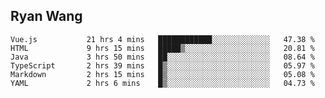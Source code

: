 ## Ryan Wang

<!--START_SECTION:waka-->

```text
Vue.js           21 hrs 4 mins   ████████████░░░░░░░░░░░░░   47.38 %
HTML             9 hrs 15 mins   █████▒░░░░░░░░░░░░░░░░░░░   20.81 %
Java             3 hrs 50 mins   ██░░░░░░░░░░░░░░░░░░░░░░░   08.64 %
TypeScript       2 hrs 39 mins   █▒░░░░░░░░░░░░░░░░░░░░░░░   05.97 %
Markdown         2 hrs 15 mins   █▒░░░░░░░░░░░░░░░░░░░░░░░   05.08 %
YAML             2 hrs 6 mins    █▒░░░░░░░░░░░░░░░░░░░░░░░   04.73 %
```

<!--END_SECTION:waka-->
